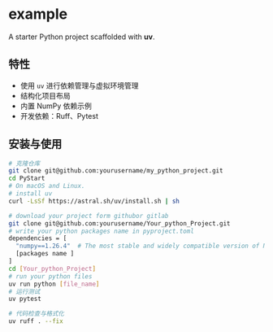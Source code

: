 # example

A starter Python project scaffolded with **uv**.

## 特性
- 使用 `uv` 进行依赖管理与虚拟环境管理
- 结构化项目布局
- 内置 NumPy 依赖示例
- 开发依赖：Ruff、Pytest

## 安装与使用

```bash
# 克隆仓库
git clone git@github.com:yourusername/my_python_project.git
cd PyStart
# On macOS and Linux.
# install uv
curl -LsSf https://astral.sh/uv/install.sh | sh

# download your project form githubor gitlab
git clone git@github.com:yourusername/Your_python_Project.git
# write your python packages name in pyproject.toml
dependencies = [
  "numpy==1.26.4"  # The most stable and widely compatible version of NumPy
  [packages name ]
]
cd [Your_python_Project]
# run your python files
uv run python [file_name]
# 运行测试
uv pytest

# 代码检查与格式化
uv ruff . --fix
